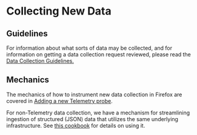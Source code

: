 # Collecting New Data

## Guidelines

For information about what sorts of data may be collected,
and for information on getting a data collection request reviewed,
please read the [Data Collection Guidelines.][data_collection]

## Mechanics

The mechanics of how to instrument new data collection in Firefox are covered in
[Adding a new Telemetry probe](https://firefox-source-docs.mozilla.org/toolkit/components/telemetry/telemetry/start/adding-a-new-probe.html).

For non-Telemetry data collection, we have a mechanism for streamlining
ingestion of structured (JSON) data that utilizes the same underlying
infrastructure. See [this cookbook](../cookbooks/new_ping.md) for details on using it.

[data_collection]: https://wiki.mozilla.org/Firefox/Data_Collection
